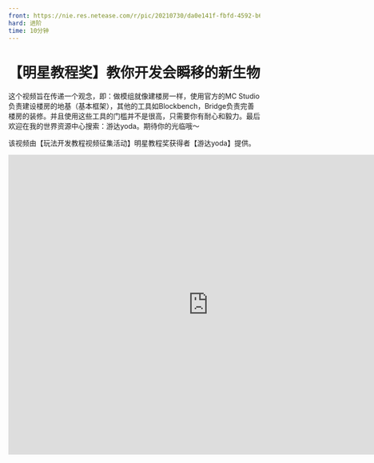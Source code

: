 ```yaml
---
front: https://nie.res.netease.com/r/pic/20210730/da0e141f-fbfd-4592-b6b4-b410f898f556.png
hard: 进阶
time: 10分钟
---
```


# 【明星教程奖】教你开发会瞬移的新生物

这个视频旨在传递一个观念，即：做模组就像建楼房一样，使用官方的MC Studio负责建设楼房的地基（基本框架），其他的工具如Blockbench，Bridge负责完善楼房的装修。并且使用这些工具的门槛并不是很高，只需要你有耐心和毅力。最后欢迎在我的世界资源中心搜索：游达yoda。期待你的光临哦～

该视频由【玩法开发教程视频征集活动】明星教程奖获得者【游达yoda】提供。

<center><embed src="https://cc.163.com/act/m/daily/iframeplayer/?id=601cf3f84dd6e734928b0d3f
    " height="600" width="800"/></center>